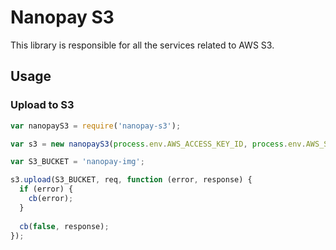 # Nanopay S3

This library is responsible for all the services related to AWS S3.

## Usage

### Upload to S3

```js
var nanopayS3 = require('nanopay-s3');

var s3 = new nanopayS3(process.env.AWS_ACCESS_KEY_ID, process.env.AWS_SECRET_ACCESS_KEY, process.env.NODE_ENV);

var S3_BUCKET = 'nanopay-img';

s3.upload(S3_BUCKET, req, function (error, response) {
  if (error) {
    cb(error);
  }
  
  cb(false, response);
});
```

